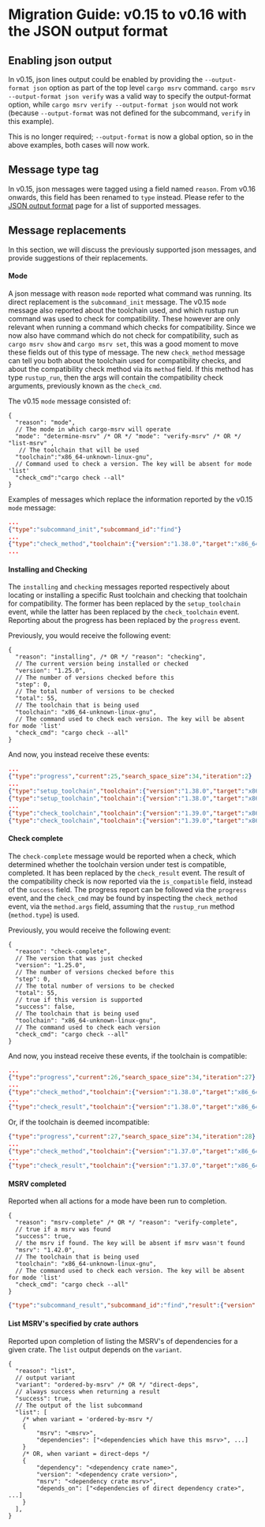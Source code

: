 # Migration Guide: v0.15 to v0.16 with the JSON output format

## Enabling json output

In v0.15, json lines output could be enabled by providing the `--output-format json` option as part of
the top level `cargo msrv` command. `cargo msrv --output-format json verify` was a valid way to specify
the output-format option, while `cargo msrv verify --output-format json` would not work (because `--output-format` was
not defined for the subcommand, `verify` in this example).

This is no longer required; `--output-format` is now a global option, so in the above examples, both cases will now work.

## Message type tag

In v0.15, json messages were tagged using a field named `reason`. From v0.16 onwards, this field has been renamed
to `type` instead. Please refer to the [JSON output format](../output-formats/json.md) page for a list of supported
messages.

## Message replacements

In this section, we will discuss the previously supported json messages, and provide suggestions of their replacements.

#### Mode

A json message with reason `mode` reported what command was running. Its direct replacement is the `subcommand_init`
message. The v0.15 `mode` message also reported about the toolchain used, and which rustup run command was used
to check for compatibility. These however are only relevant when running a command which checks for compatibility.
Since we now also have command which do not check for compatibility, such as `cargo msrv show` and `cargo msrv set`,
this was a good moment to move these fields out of this type of message. The new `check_method` message can tell you both
about the toolchain used for compatibility checks, and about the compatibility check method via its `method` field.
If this method has type `rustup_run`, then the args will contain the compatibility check arguments, previously known
as the `check_cmd`.

The v0.15 `mode` message consisted of:

```jsonc
{
  "reason": "mode",
  // The mode in which cargo-msrv will operate
  "mode": "determine-msrv" /* OR */ "mode": "verify-msrv" /* OR */ "list-msrv" ,
   // The toolchain that will be used
  "toolchain":"x86_64-unknown-linux-gnu",
  // Command used to check a version. The key will be absent for mode 'list'
  "check_cmd":"cargo check --all"
}
```
Examples of messages which replace the information reported by the v0.15 `mode` message:

```json lines
...
{"type":"subcommand_init","subcommand_id":"find"}
...
{"type":"check_method","toolchain":{"version":"1.38.0","target":"x86_64-pc-windows-msvc"},"method":{"type":"rustup_run","args":["1.38.0-x86_64-pc-windows-msvc","cargo","check"],"path":"..\\air3"}}
...
```


#### Installing and Checking

The `installing` and `checking` messages reported respectively about locating or installing a specific Rust toolchain
and checking that toolchain for compatibility. The former has been replaced by the `setup_toolchain` event, while the
latter has been replaced by the `check_toolchain` event. Reporting about the progress has been replaced by the
`progress` event.

Previously, you would receive the following event:

```jsonc
{
  "reason": "installing", /* OR */ "reason": "checking",
  // The current version being installed or checked
  "version": "1.25.0",
  // The number of versions checked before this
  "step": 0,
  // The total number of versions to be checked
  "total": 55,
  // The toolchain that is being used
  "toolchain": "x86_64-unknown-linux-gnu",
  // The command used to check each version. The key will be absent for mode 'list'
  "check_cmd": "cargo check --all"
}
```

And now, you instead receive these events:

```json lines
...
{"type":"progress","current":25,"search_space_size":34,"iteration":2}
...
{"type":"setup_toolchain","toolchain":{"version":"1.38.0","target":"x86_64-pc-windows-msvc"},"scope":{"id":2,"marker":"start"}}
{"type":"setup_toolchain","toolchain":{"version":"1.38.0","target":"x86_64-pc-windows-msvc"},"scope":{"id":2,"marker":"end"}}
...
{"type":"check_toolchain","toolchain":{"version":"1.39.0","target":"x86_64-pc-windows-msvc"},"scope":{"id":4,"marker":"start"}}
{"type":"check_toolchain","toolchain":{"version":"1.39.0","target":"x86_64-pc-windows-msvc"},"scope":{"id":4,"marker":"end"}}
```

#### Check complete

The `check-complete` message would be reported when a check, which determined whether the toolchain version under test
is compatible, completed. It has been replaced by the `check_result` event. The result of the compatibility check is now
reported via the `is_compatible` field, instead of the `success` field. The progress report can be followed via the
`progress` event, and the `check_cmd` may be found by inspecting the `check_method` event, via the `method.args` field,
assuming that the `rustup_run` method (`method.type`) is used.

Previously, you would receive the following event:

```jsonc
{
  "reason": "check-complete",
  // The version that was just checked
  "version": "1.25.0",
  // The number of versions checked before this
  "step": 0,
  // The total number of versions to be checked
  "total": 55,
  // true if this version is supported
  "success": false,
  // The toolchain that is being used
  "toolchain": "x86_64-unknown-linux-gnu",
  // The command used to check each version
  "check_cmd": "cargo check --all"
}
```

And now, you instead receive these events, if the toolchain is compatible:

```json lines
...
{"type":"progress","current":26,"search_space_size":34,"iteration":27}
...
{"type":"check_method","toolchain":{"version":"1.38.0","target":"x86_64-pc-windows-msvc"},"method":{"type":"rustup_run","args":["1.38.0-x86_64-pc-windows-msvc","cargo","check"],"path":"..\\air3"}}
...
{"type":"check_result","toolchain":{"version":"1.38.0","target":"x86_64-pc-windows-msvc"},"is_compatible":true}
```

Or, if the toolchain is deemed incompatible:

```json lines
{"type":"progress","current":27,"search_space_size":34,"iteration":28}
...
{"type":"check_method","toolchain":{"version":"1.37.0","target":"x86_64-pc-windows-msvc"},"method":{"type":"rustup_run","args":["1.37.0-x86_64-pc-windows-msvc","cargo","check"],"path":"..\\air3"}}
...
{"type":"check_result","toolchain":{"version":"1.37.0","target":"x86_64-pc-windows-msvc"},"is_compatible":false,"error":"error: failed to parse lock file at: ..\\air3\\Cargo.lock\n\nCaused by:\n  invalid serialized PackageId for key `package.dependencies`\n"}
```

#### MSRV completed

Reported when all actions for a mode have been run to completion.

```jsonc
{
  "reason": "msrv-complete" /* OR */ "reason": "verify-complete",
  // true if a msrv was found
  "success": true,
  // the msrv if found. The key will be absent if msrv wasn't found
  "msrv": "1.42.0",
  // The toolchain that is being used
  "toolchain": "x86_64-unknown-linux-gnu",
  // The command used to check each version. The key will be absent for mode 'list'
  "check_cmd": "cargo check --all"
}
```

```json lines
{"type":"subcommand_result","subcommand_id":"find","result":{"version":"1.38.0","success":true}}
```

#### List MSRV's specified by crate authors

Reported upon completion of listing the MSRV's of dependencies for a given crate.
The `list` output depends on the `variant`.
```jsonc
{
  "reason": "list",
  // output variant
  "variant": "ordered-by-msrv" /* OR */ "direct-deps",
  // always success when returning a result
  "success": true,
  // The output of the list subcommand
  "list": [
    /* when variant = 'ordered-by-msrv */
    {
        "msrv": "<msrv>",
        "dependencies": ["<dependencies which have this msrv>", ...]
    }
    /* OR, when variant = direct-deps */
    {
        "dependency": "<dependency crate name>",
        "version": "<dependency crate version>",
        "msrv": "<dependency crate msrv>",
        "depends_on": ["<dependencies of direct dependency crate>", ...]
    }
  ],
}
```